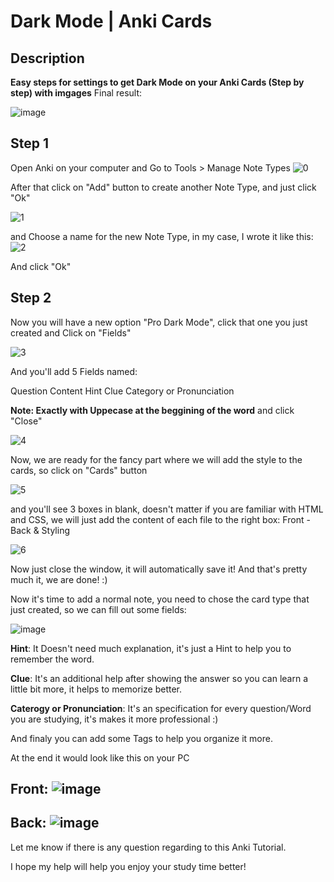 # Dark Mode | Anki Cards
## Description
**Easy steps for settings to get Dark Mode on your Anki Cards (Step by step) with imgages**
Final result:

<img alt="image" src="https://user-images.githubusercontent.com/25715005/193287377-e20b9ba0-c779-45c8-ae46-0f87d9d28370.png">

## Step 1
Open Anki on your computer and Go to Tools > Manage Note Types
![0](https://user-images.githubusercontent.com/25715005/193285892-d8f75dc4-1c53-4c7a-a995-5ec9b0186d2c.png)

After that click on "Add" button to create another Note Type, and just click "Ok"

![1](https://user-images.githubusercontent.com/25715005/193286081-5d48f442-284e-482c-a17b-d2fb3f7423c7.png)

and Choose a name for the new Note Type, in my case, I wrote it like this:
![2](https://user-images.githubusercontent.com/25715005/193286152-c2bc1228-947b-4aae-89e0-1a0face3a33d.png)


And click "Ok"
## Step 2
Now you will have a new option "Pro Dark Mode", click that one you just created and Click on "Fields"

![3](https://user-images.githubusercontent.com/25715005/193286284-b4fec950-b0ae-4158-9565-6a0b001393a4.png)

And you'll add 5 Fields named:

Question
Content
Hint
Clue
Category or Pronunciation

**Note: Exactly with Uppecase at the beggining of the word** and click "Close"

![4](https://user-images.githubusercontent.com/25715005/193286694-a414e990-8c9b-4283-876a-49d7641ba39f.png)

Now, we are ready for the fancy part where we will add the style to the cards, so click on "Cards" button


![5](https://user-images.githubusercontent.com/25715005/193286731-63ce9c42-72fe-4475-b910-466ad0a51b15.png)

and you'll see 3 boxes in blank, doesn't matter if you are familiar with HTML and CSS, we will just add the content of each file to the right box:
Front - Back & Styling

![6](https://user-images.githubusercontent.com/25715005/193286766-e7bede19-1458-4fa9-8de8-854ee194cca3.png)

Now just close the window, it will automatically save it!
And that's pretty much it, we are done! :) 

Now it's time to add a normal note, you need to chose the card type that just created, so we can fill out some fields:

![image](https://user-images.githubusercontent.com/25715005/193537738-3c3d33fd-d969-41f8-90b3-565449289614.png)


**Hint**: It Doesn't need much explanation, it's just a Hint to help you to remember the word.

**Clue**: It's an additional help after showing the answer so you can learn a little bit more, it helps to memorize better.

**Caterogy or Pronunciation**: It's an specification for every question/Word you are studying, it's makes it more professional :)

And finaly you can add some Tags to help you organize it more.

At the end it would look like this on your PC

## Front: <img alt="image" src="https://user-images.githubusercontent.com/25715005/193287237-5454a99c-1ecc-4544-b918-dcc9c5d7484d.png">

## Back: <img alt="image" src="https://user-images.githubusercontent.com/25715005/193287290-465e3f3d-0eb0-491e-b251-73ed805772a1.png">


Let me know if there is any question regarding to this Anki Tutorial.

I hope my help will help you enjoy your study time better!
